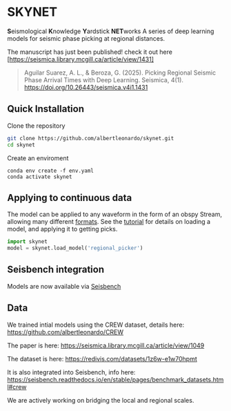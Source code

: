 # SKYNET
**S**eismological **K**nowledge **Y**ardstick **NET**works
A series of deep learning models for seismic phase picking at regional distances.

The manuscript has just been published! check it out here
[https://seismica.library.mcgill.ca/article/view/1431]
>Aguilar Suarez, A. L., & Beroza, G. (2025). Picking Regional Seismic Phase Arrival Times with Deep Learning. Seismica, 4(1). https://doi.org/10.26443/seismica.v4i1.1431



## Quick Installation
Clone the repository
```bash
git clone https://github.com/albertleonardo/skynet.git
cd skynet
```
Create an enviroment 
```
conda env create -f env.yaml
conda activate skynet
```

## Applying to continuous data
The model can be applied to any waveform in the form of an obspy Stream, allowing many different [formats](https://docs.obspy.org/packages/autogen/obspy.core.stream.read.html).
See the [tutorial](https://github.com/albertleonardo/skynet/skynet_tutorial.ipynb) for details on loading a model, and applying it to getting picks.
```python
import skynet
model = skynet.load_model('regional_picker')
```

## Seisbench integration
Models are now available via [Seisbench](https://github.com/seisbench/seisbench)




## Data

We trained intial models using the CREW dataset, details here: https://github.com/albertleonardo/CREW

The paper is here: https://seismica.library.mcgill.ca/article/view/1049

The dataset is here: https://redivis.com/datasets/1z6w-e1w70hpmt

It is also integrated into Seisbench, info here: https://seisbench.readthedocs.io/en/stable/pages/benchmark_datasets.html#crew

We are actively working on bridging the local and regional scales.
